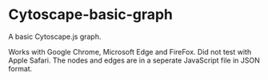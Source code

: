 # Cytoscape-basic-graph

A basic Cytoscape.js graph.

Works with Google Chrome, Microsoft Edge and FireFox.
Did not test with Apple Safari.
The nodes and edges are in a seperate JavaScript file in JSON format.
